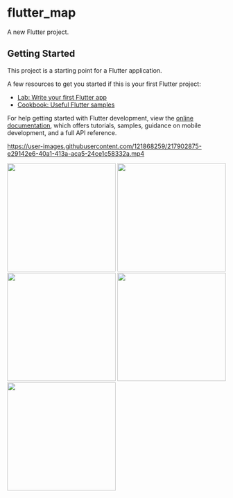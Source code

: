 # flutter_map

A new Flutter project.

## Getting Started

This project is a starting point for a Flutter application.

A few resources to get you started if this is your first Flutter project:

- [Lab: Write your first Flutter app](https://docs.flutter.dev/get-started/codelab)
- [Cookbook: Useful Flutter samples](https://docs.flutter.dev/cookbook)

For help getting started with Flutter development, view the
[online documentation](https://docs.flutter.dev/), which offers tutorials,
samples, guidance on mobile development, and a full API reference.

https://user-images.githubusercontent.com/121868259/217902875-e29142e6-40a1-413a-aca5-24ce1c58332a.mp4

<img src="https://user-images.githubusercontent.com/121868259/218269765-9094a7dc-8292-4778-8d44-bed41a2df984.png" width="250px">
<img src="https://user-images.githubusercontent.com/121868259/218269769-259bfc23-d400-42c2-9b69-a6273131d76f.png" width="250px">
<img src="https://user-images.githubusercontent.com/121868259/218269798-0cb58a9e-8c0a-4c2a-b774-58272a232fe3.jpeg" width="250px">
<img src="https://user-images.githubusercontent.com/121868259/218269776-7587fab5-27ab-4b9e-a7e1-c9dabe9c6698.png" width="250px">
<img src="https://user-images.githubusercontent.com/121868259/218269807-819a4a06-50f7-4de8-92ac-9f61b51d48f6.jpeg" width="250px">
